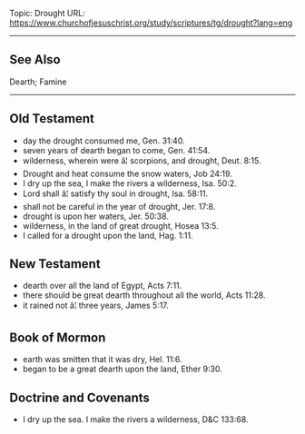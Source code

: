 Topic: Drought
URL: https://www.churchofjesuschrist.org/study/scriptures/tg/drought?lang=eng

---

## See Also

Dearth; Famine

---

## Old Testament

- day the drought consumed me, Gen. 31:40.
- seven years of dearth began to come, Gen. 41:54.
- wilderness, wherein were â¦ scorpions, and drought, Deut. 8:15.
- Drought and heat consume the snow waters, Job 24:19.
- I dry up the sea, I make the rivers a wilderness, Isa. 50:2.
- Lord shall â¦ satisfy thy soul in drought, Isa. 58:11.
- shall not be careful in the year of drought, Jer. 17:8.
- drought is upon her waters, Jer. 50:38.
- wilderness, in the land of great drought, Hosea 13:5.
- I called for a drought upon the land, Hag. 1:11.

## New Testament

- dearth over all the land of Egypt, Acts 7:11.
- there should be great dearth throughout all the world, Acts 11:28.
- it rained not â¦ three years, James 5:17.

## Book of Mormon

- earth was smitten that it was dry, Hel. 11:6.
- began to be a great dearth upon the land, Ether 9:30.

## Doctrine and Covenants

- I dry up the sea. I make the rivers a wilderness, D&C 133:68.


